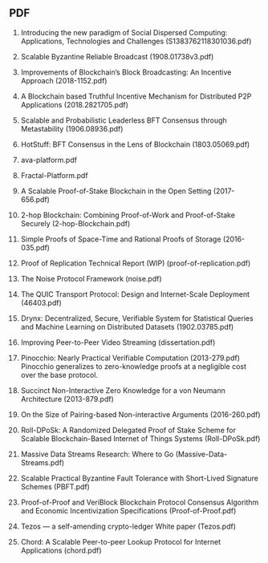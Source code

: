## PDF

01. Introducing the new paradigm of Social Dispersed Computing: Applications, Technologies and Challenges (S1383762118301036.pdf)

02. Scalable Byzantine Reliable Broadcast (1908.01738v3.pdf)

03. Improvements of Blockchain’s Block Broadcasting: An Incentive Approach (2018-1152.pdf)

04. A Blockchain based Truthful Incentive Mechanism for Distributed P2P Applications (2018.2821705.pdf)

05. Scalable and Probabilistic Leaderless BFT Consensus through Metastability (1906.08936.pdf)

06. HotStuff: BFT Consensus in the Lens of Blockchain (1803.05069.pdf)

07. ava-platform.pdf

08. Fractal-Platform.pdf

09. A Scalable Proof-of-Stake Blockchain in the Open Setting (2017-656.pdf)

10. 2-hop Blockchain: Combining Proof-of-Work and Proof-of-Stake Securely (2-hop-Blockchain.pdf)

11. Simple Proofs of Space-Time and Rational Proofs of Storage (2016-035.pdf)

12. Proof of Replication Technical Report (WIP) (proof-of-replication.pdf)

13. The Noise Protocol Framework (noise.pdf)

14. The QUIC Transport Protocol: Design and Internet-Scale Deployment (46403.pdf)

15. Drynx: Decentralized, Secure, Verifiable System for Statistical Queries and Machine Learning on Distributed Datasets (1902.03785.pdf)

16. Improving Peer-to-Peer Video Streaming (dissertation.pdf)

17. Pinocchio: Nearly Practical Verifiable Computation (2013-279.pdf) 
 Pinocchio generalizes to zero-knowledge proofs at a negligible cost over the base protocol.
 
18. Succinct Non-Interactive Zero Knowledge for a von Neumann Architecture (2013-879.pdf)

19. On the Size of Pairing-based Non-interactive Arguments (2016-260.pdf)

20. Roll-DPoSk: A Randomized Delegated Proof of Stake Scheme for Scalable Blockchain-Based Internet of Things Systems (Roll-DPoSk.pdf)

21. Massive Data Streams Research: Where to Go (Massive-Data-Streams.pdf)

22. Scalable Practical Byzantine Fault Tolerance with Short-Lived Signature Schemes (PBFT.pdf)

23. Proof-of-Proof and VeriBlock Blockchain Protocol Consensus Algorithm and Economic Incentivization Specifications (Proof-of-Proof.pdf)

24. Tezos — a self-amending crypto-ledger White paper (Tezos.pdf)

25. Chord: A Scalable Peer-to-peer Lookup Protocol for Internet Applications (chord.pdf)
